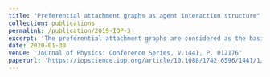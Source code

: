 ```yaml
---
title: "Preferential attachment graphs as agent interaction structure"
collection: publications
permalink: /publication/2019-IOP-3
excerpt: 'The preferential attachment graphs are considered as the basis for constructing agent interaction structures. The choice of such a structure has a great influence on the results of network processes simulation. Calibration (adjusting generation parameters) of the preferential attachment graphs improves the accuracy of the simulated processes results. An increase in the quality of calibration leads to the construction of adequate graph models. It can be used in processes simulation of telecommunication networks, social networks, cell molecular networks and other large networks of the modern networked world.'
date: 2020-01-30
venue: 'Journal of Physics: Conference Series, V.1441, P. 012176'
paperurl: 'https://iopscience.iop.org/article/10.1088/1742-6596/1441/1/012176'
---
```

